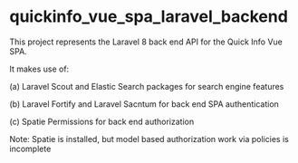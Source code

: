 # quickinfo_vue_spa_laravel_backend

This project represents the Laravel 8 back end API for the Quick Info Vue SPA.

It makes use of: 

(a) Laravel Scout and Elastic Search packages for search engine features

(b) Laravel Fortify and Laravel Sacntum for back end SPA authentication

(c) Spatie Permissions for back end authorization

Note: Spatie is installed, but model based authorization work via policies is incomplete 
